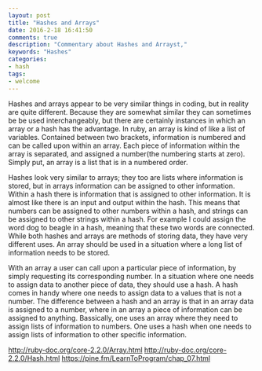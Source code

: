 ```yaml
---
layout: post
title: "Hashes and Arrays"
date: 2016-2-18 16:41:50
comments: true
description: "Commentary about Hashes and Arrayst,"
keywords: "Hashes"
categories:
- hash
tags:
- welcome
---
```


Hashes and arrays appear to be very similar things in coding, but in reality are quite different. Because they are somewhat similar they can sometimes be be used interchangeably, but there are certainly instances in which an array or a hash has the advantage. In ruby, an array is kind of like a list of variables. Contained between two brackets, information is numbered and can be called upon within an array. Each piece of information within the array is separated, and assigned a number(the numbering starts at zero). Simply put, an array is a list that is in a numbered order.

Hashes look very similar to arrays; they too are lists where information is stored, but in arrays information can be assigned to other information. Within a hash there is information that is assigned to other information. It is almost like there is an input and output within the hash. This means that numbers can be assigned to other numbers within a hash, and strings can be assigned to other strings within a hash. For example I could assign the word dog to beagle in a hash, meaning that these two words are connected.
While both hashes and arrays are methods of storing data, they have very different uses. An array should be used in a situation where a long list of information needs to be stored.

 With an array a user can call upon a particular piece of information, by simply requesting its corresponding number. In a situation where one needs to assign data to another piece of data, they should use a hash. A hash comes in handy where one needs to assign data to a values that is not a number. The difference between a hash and an array is that in an array data is assigned to a number, where in an array a piece of information can be assigned to anything. Bassically, one uses an array where they need to assign lists of information to numbers. One uses a hash when one needs to assign lists of information to other specific information.



http://ruby-doc.org/core-2.2.0/Array.html
http://ruby-doc.org/core-2.2.0/Hash.html
https://pine.fm/LearnToProgram/chap_07.html
